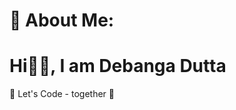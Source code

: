 # 💫 About Me:
<h1> Hi👋🏻, I am Debanga Dutta </h1> 
🔭 Let's Code </ > - together 🔁

<!-- Proudly created with GPRM ( https://gprm.itsvg.in ) -->
